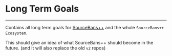 # Long Term Goals
---
Contains all long term goals for [SourceBans++](https://sbpp.github.io) and the whole `SourceBans++ Ecosystem`.

This should give an idea of what SourceBans++ should become in the future.
(and it will also replace the old `v2` repos)
